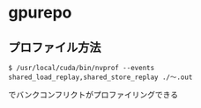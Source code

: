 # gpurepo

## プロファイル方法

```
$ /usr/local/cuda/bin/nvprof --events shared_load_replay,shared_store_replay ./～.out
```

でバンクコンフリクトがプロファイリングできる
